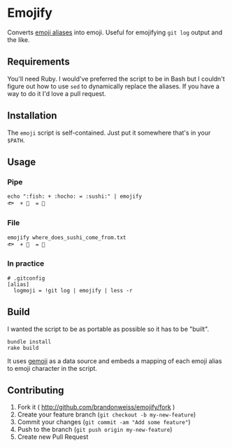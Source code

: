 # Emojify

Converts [emoji aliases][emoji aliases] into emoji. Useful for emojifying `git log` output and the like.

## Requirements

You'll need Ruby. I would've preferred the script to be in Bash but I couldn't figure out how to use `sed` to dynamically replace the aliases. If you have a way to do it I'd love a pull request.

## Installation

The `emoji` script is self-contained. Just put it somewhere that's in your `$PATH`.

## Usage

### Pipe

```shell
echo ":fish: + :hocho: = :sushi:" | emojify
🐟  + 🔪  = 🍣
```

### File

```shell
emojify where_does_sushi_come_from.txt
🐟  + 🔪  = 🍣
```

### In practice

```text
# .gitconfig
[alias]
  logmoji = !git log | emojify | less -r
```

## Build

I wanted the script to be as portable as possible so it has to be "built".

```shell
bundle install
rake build
```

It uses [gemoji][gemoji] as a data source and embeds a mapping of each emoji alias to emoji character in the script.

[emoji aliases]: http://www.emoji-cheat-sheet.com
[gemoji]: https://github.com/github/gemoji

## Contributing

1. Fork it ( http://github.com/brandonweiss/emojify/fork )
2. Create your feature branch (`git checkout -b my-new-feature`)
3. Commit your changes (`git commit -am "Add some feature"`)
4. Push to the branch (`git push origin my-new-feature`)
5. Create new Pull Request
